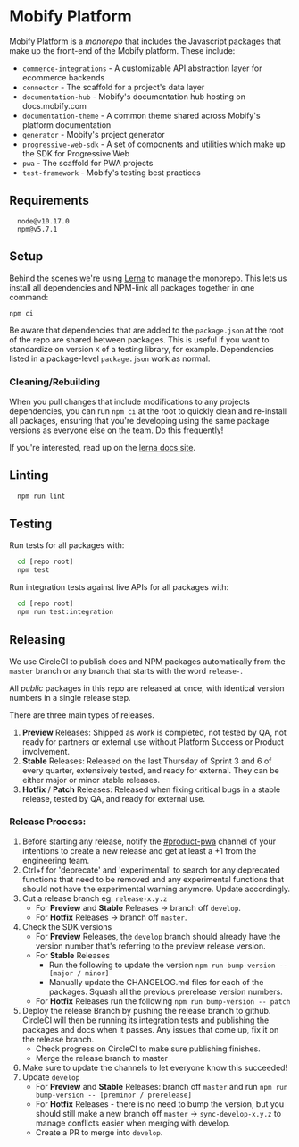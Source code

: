 # Mobify Platform

Mobify Platform is a _monorepo_ that includes the Javascript packages that make
up the front-end of the Mobify platform. These include:

- `commerce-integrations` - A customizable API abstraction layer for ecommerce backends
- `connector` - The scaffold for a project's data layer
- `documentation-hub` - Mobify's documentation hub hosting on docs.mobify.com
- `documentation-theme` - A common theme shared across Mobify's platform documentation
- `generator` - Mobify's project generator
- `progressive-web-sdk` - A set of components and utilities which make up the SDK for Progressive Web
- `pwa` - The scaffold for PWA projects
- `test-framework` - Mobify's testing best practices

## Requirements
```
  node@v10.17.0
  npm@v5.7.1
```


## Setup

Behind the scenes we're using [Lerna][lerna] to manage the monorepo. This lets
us install all dependencies and NPM-link all packages together in one command:

```bash
npm ci
```

Be aware that dependencies that are added to the `package.json` at the root of the
repo are shared between packages. This is useful if you want to standardize on
version `X` of a testing library, for example. Dependencies listed in a package-level
`package.json` work as normal.


### Cleaning/Rebuilding

When you pull changes that include modifications to any projects dependencies,
you can run `npm ci` at the root to quickly clean and re-install all packages,
ensuring that you're developing using the same package versions as everyone else
on the team. Do this frequently!

If you're interested, read up on the [lerna docs site][lerna].


## Linting

```bash
  npm run lint
```


## Testing

Run tests for all packages with:

```bash
  cd [repo root]
  npm test
```

Run integration tests against live APIs for all packages with:

```bash
  cd [repo root]
  npm run test:integration
```


## Releasing

We use CircleCI to publish docs and NPM packages automatically from the `master` branch or any branch that starts with the word `release-`.

All _public_ packages in this repo are released at once, with identical version
numbers in a single release step.

There are three main types of releases.

1. **Preview** Releases: Shipped as work is completed, not tested by QA, not ready for
partners or external use without Platform Success or Product involvement.
2. **Stable** Releases: Released on the last Thursday of Sprint 3 and 6 of every quarter,
extensively tested, and ready for external. They can be either major or minor stable releases.
3. **Hotfix** / **Patch** Releases: Released when fixing critical bugs in a stable release, tested by QA, and ready for external use.

### Release Process:
1. Before starting any release, notify the [#product-pwa](https://mobify.slack.com/messages/#product-pwa)
channel of your intentions to create a new release and get at least a +1 from the engineering team.
2. Ctrl+f for 'deprecate' and 'experimental' to search for any deprecated functions that need to be removed
and any experimental functions that should not have the experimental warning anymore. Update accordingly.
3. Cut a release branch eg: `release-x.y.z`
    * For **Preview** and **Stable** Releases -> branch off `develop`.
    * For **Hotfix** Releases -> branch off `master`.
4. Check the SDK versions
    * For **Preview** Releases, the `develop` branch should already have the version number that's referring to the preview release version.
    * For **Stable** Releases
        - Run the following to update the version `npm run bump-version -- [major / minor]`
        - Manually update the CHANGELOG.md files for each of the packages. Squash all the previous prerelease version numbers.
    * For **Hotfix** Releases run the following `npm run bump-version -- patch`
5. Deploy the release Branch by pushing the release branch to github. CircleCI will then be running its integration tests and publishing the packages and docs when it passes. Any issues that come up, fix it on the release branch.
    * Check progress on CircleCI to make sure publishing finishes.
    * Merge the release branch to master
6. Make sure to update the channels to let everyone know this succeeded!
7. Update `develop`
    * For **Preview** and **Stable** Releases: branch off `master` and run `npm run bump-version -- [preminor / prerelease]`
    * For **Hotfix** Releases - there is no need to bump the version, but you should still make a new branch off `master` -> `sync-develop-x.y.z` to manage conflicts easier when merging with develop.
    * Create a PR to merge into `develop`.

[lerna]: https://github.com/lerna/lerna
